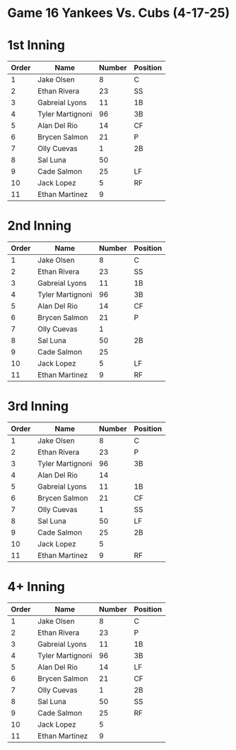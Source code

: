 # Game 16 Yankees  Vs. Cubs (4-17-25) 

# 1st Inning

| Order | Name | Number  | Position  |
| --- | --- 			 | --- | --- |
| 1   | Jake Olsen       | 8   | C   |
| 2   | Ethan Rivera     | 23  | SS  |
| 3   | Gabreial Lyons   | 11  | 1B  |
| 4   | Tyler Martignoni | 96  | 3B  |
| 5   | Alan Del Rio     | 14  | CF  |
| 6   | Brycen Salmon    | 21  | P   |
| 7   | Olly Cuevas      | 1   | 2B  |
| 8   | Sal Luna         | 50  |     |
| 9   | Cade Salmon      | 25  | LF  |
| 10  | Jack Lopez       | 5   | RF  |
| 11  | Ethan Martinez   | 9   |     |

# 2nd Inning

| Order | Name | Number  | Position  |
| --- | --- 			 | --- | --- |
| 1   | Jake Olsen       | 8   | C   |
| 2   | Ethan Rivera     | 23  | SS  |
| 3   | Gabreial Lyons   | 11  | 1B  |
| 4   | Tyler Martignoni | 96  | 3B  |
| 5   | Alan Del Rio     | 14  | CF  |
| 6   | Brycen Salmon    | 21  | P   |
| 7   | Olly Cuevas      | 1   |     |
| 8   | Sal Luna         | 50  | 2B  |
| 9   | Cade Salmon      | 25  |     |
| 10  | Jack Lopez       | 5   | LF  |
| 11  | Ethan Martinez   | 9   | RF  |

# 3rd Inning

| Order | Name | Number  | Position  |
| --- | --- 			 | --- | --- |
| 1   | Jake Olsen       | 8   | C   |
| 2   | Ethan Rivera     | 23  | P   |
| 3   | Tyler Martignoni | 96  | 3B  |
| 4   | Alan Del Rio     | 14  |     |
| 5   | Gabreial Lyons   | 11  | 1B  |
| 6   | Brycen Salmon    | 21  | CF  |
| 7   | Olly Cuevas      | 1   | SS  |
| 8   | Sal Luna         | 50  | LF  |
| 9   | Cade Salmon      | 25  | 2B  |
| 10  | Jack Lopez       | 5   |     |
| 11  | Ethan Martinez   | 9   | RF  |

# 4+ Inning

| Order | Name | Number  | Position  |
| --- | --- 			 | --- | --- |
| 1   | Jake Olsen       | 8   | C   |
| 2   | Ethan Rivera     | 23  | P   |
| 3   | Gabreial Lyons   | 11  | 1B  |
| 4   | Tyler Martignoni | 96  | 3B  |
| 5   | Alan Del Rio     | 14  | LF  |
| 6   | Brycen Salmon    | 21  | CF  |
| 7   | Olly Cuevas      | 1   | 2B  |
| 8   | Sal Luna         | 50  | SS  |
| 9   | Cade Salmon      | 25  | RF  |
| 10  | Jack Lopez       | 5   |     |
| 11  | Ethan Martinez   | 9   |     |